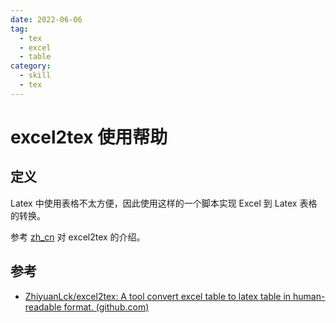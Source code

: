 ```yaml
---
date: 2022-06-06
tag:
  - tex
  - excel
  - table
category:
  - skill
  - tex
---
```



# excel2tex 使用帮助


## 定义

Latex 中使用表格不太方便，因此使用这样的一个脚本实现 Excel 到 Latex 表格的转换。

参考 [zh_cn](./assets/excel2tex/doc/zh_cn.md) 对 excel2tex 的介绍。

## 参考

- [ZhiyuanLck/excel2tex: A tool convert excel table to latex table in human-readable format. (github.com)](https://github.com/ZhiyuanLck/excel2tex)
